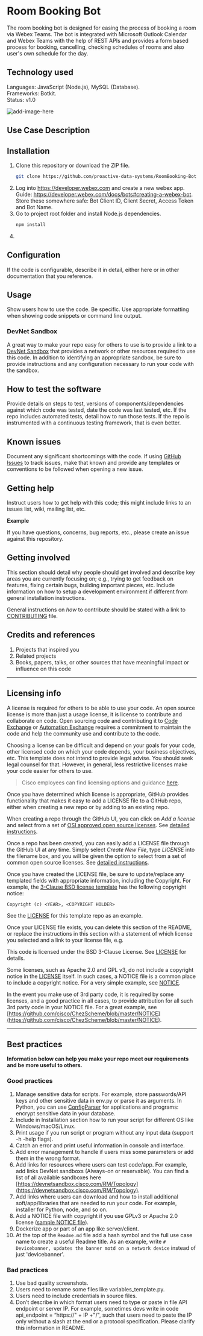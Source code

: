# Room Booking Bot

The room booking bot is designed for easing the process of booking a room via Webex Teams. The bot is integrated with Microsoft Outlook Calendar and Webex Teams with the help of REST APIs and provides a form based process for booking, cancelling, checking schedules of rooms and also user's own schedule for the day.

## Technology used
Languages: JavaScript (Node.js), MySQL (Database).   
Frameworks: Botkit.  
Status:  v1.0

![add-image-here]()


## Use Case Description


## Installation

1. Clone this repository or download the ZIP file.
    ```sh
    git clone https://github.com/proactive-data-systems/RoomBooking-Bot.git
    ```
2. Log into https://developer.webex.com and create a new webex app. Guide: https://developer.webex.com/docs/bots#creating-a-webex-bot. Store these somewhere safe: Bot Client ID, Client Secret, Access Token and Bot Name.
3. Go to project root folder and install Node.js dependencies.
    ```sh
    npm install
    ```
4. 

## Configuration

If the code is configurable, describe it in detail, either here or in other documentation that you reference.

## Usage

Show users how to use the code. Be specific.
Use appropriate formatting when showing code snippets or command line output.

### DevNet Sandbox

A great way to make your repo easy for others to use is to provide a link to a [DevNet Sandbox](https://developer.cisco.com/site/sandbox/) that provides a network or other resources required to use this code. In addition to identifying an appropriate sandbox, be sure to provide instructions and any configuration necessary to run your code with the sandbox.

## How to test the software

Provide details on steps to test, versions of components/dependencies against which code was tested, date the code was last tested, etc. 
If the repo includes automated tests, detail how to run those tests.
If the repo is instrumented with a continuous testing framework, that is even better.


## Known issues

Document any significant shortcomings with the code. If using [GitHub Issues](https://help.github.com/en/articles/about-issues) to track issues, make that known and provide any templates or conventions to be followed when opening a new issue. 

## Getting help

Instruct users how to get help with this code; this might include links to an issues list, wiki, mailing list, etc.

**Example**

If you have questions, concerns, bug reports, etc., please create an issue against this repository.

## Getting involved

This section should detail why people should get involved and describe key areas you are currently focusing on; e.g., trying to get feedback on features, fixing certain bugs, building important pieces, etc. Include information on how to setup a development environment if different from general installation instructions.

General instructions on _how_ to contribute should be stated with a link to [CONTRIBUTING](./CONTRIBUTING.md) file.

## Credits and references

1. Projects that inspired you
2. Related projects
3. Books, papers, talks, or other sources that have meaningful impact or influence on this code

----

## Licensing info

A license is required for others to be able to use your code. An open source license is more than just a usage license, it is license to contribute and collaborate on code. Open sourcing code and contributing it to [Code Exchange](https://developer.cisco.com/codeexchange/) or [Automation Exchange](https://developer.cisco.com/automation-exchange/) requires a commitment to maintain the code and help the community use and contribute to the code. 

Choosing a license can be difficult and depend on your goals for your code, other licensed code on which your code depends, your business objectives, etc.   This template does not intend to provide legal advise. You should seek legal counsel for that. However, in general, less restrictive licenses make your code easier for others to use.

> Cisco employees can find licensing options and guidance [here](https://wwwin-github.cisco.com/eckelcu/DevNet-Code-Exchange/blob/master/GitHubUsage.md#licensing-guidance).

Once you have determined which license is appropriate, GitHub provides functionality that makes it easy to add a LICENSE file to a GitHub repo, either when creating a new repo or by adding to an existing repo.

When creating a repo through the GitHub UI, you can click on *Add a license* and select from a set of [OSI approved open source licenses](https://opensource.org/licenses). See [detailed instructions](https://help.github.com/articles/licensing-a-repository/#applying-a-license-to-a-repository-with-an-existing-license).

Once a repo has been created, you can easily add a LICENSE file through the GitHub UI at any time. Simply select *Create New File*, type *LICENSE* into the filename box, and you will be given the option to select from a set of common open source licenses. See [detailed instructions](https://help.github.com/articles/adding-a-license-to-a-repository/).

Once you have created the LICENSE file, be sure to update/replace any templated fields with appropriate information, including the Copyright. For example, the [3-Clause BSD license template](https://opensource.org/licenses/BSD-3-Clause) has the following copyright notice:

`Copyright (c) <YEAR>, <COPYRIGHT HOLDER>`

See the [LICENSE](./LICENSE) for this template repo as an example.

Once your LICENSE file exists, you can delete this section of the README, or replace the instructions in this section with a statement of which license you selected and a link to your license file, e.g.

This code is licensed under the BSD 3-Clause License. See [LICENSE](./LICENSE) for details.

Some licenses, such as Apache 2.0 and GPL v3, do not include a copyright notice in the [LICENSE](./LICENSE) itself. In such cases, a NOTICE file is a common place to include a copyright notice. For a very simple example, see [NOTICE](./NOTICE). 

In the event you make use of 3rd party code, it is required by some licenses, and a good practice in all cases, to provide attribution for all such 3rd party code in your NOTICE file. For a great example, see [https://github.com/cisco/ChezScheme/blob/master/NOTICE](https://github.com/cisco/ChezScheme/blob/master/NOTICE).   

----

## Best practices

**Information below can help you make your repo meet our requirements and be more useful to others.**

### Good practices

1. Manage sensitive data for scripts. For example, store passwords/API keys and other sensitive data in env.py or parse it as arguments. In Python, you can use [ConfigParser](https://docs.python.org/3/library/configparser.html) for applications and programs: encrypt sensitive data in your database.
2. Include in Installation section how to run your script for different OS like Windows/macOS/Linux.
3. Print usage if you run script or program without any input data (support -h -help flags).
4. Catch an error and print useful information in console and interface.
5. Add error management to handle if users miss some parameters or add them in the wrong format.
6. Add links for resources where users can test code/app. For example, add links DevNet sandboxs (Always-on or reservable). You can find a list of all available sandboxes here [https://devnetsandbox.cisco.com/RM/Topology](https://devnetsandbox.cisco.com/RM/Topology).
7. Add links where users can download and how to install additional soft/app/libraries that are needed to run your code. For example, installer for Python, node, and so on. 
8. Add a NOTICE file with copyright if you use GPLv3 or Apache 2.0 license ([sample NOTICE file](https://github.com/CiscoDevNet/opendaylight-sample-apps/blob/master/NOTICE)).
9. Dockerize app or part of an app like server/client.
10. At the top of the `Readme.md` file add a hash symbol and the full use case name to create a useful Readme title. As an example, write `# Devicebanner, updates the banner motd on a network device` instead of just 'devicebanner'. 

 ### Bad practices
1. Use bad quality screenshots.
3. Users need to rename some files like variables_template.py.
4. Users need to include credentials in source files.
5. Don’t describe in which format users need to type or paste in file API endpoint or server IP. For example, sometimes devs write in code api_endpoint = “https://" + IP +"/", such that users need to paste the IP only without a slash at the end or a protocol specification. Please clarify this information in README.